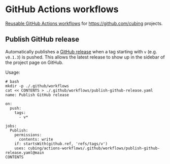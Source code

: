 # GitHub Actions workflows

[Reusable GitHub Actions workflows](https://docs.github.com/en/actions/using-workflows/reusing-workflows) for https://github.com/cubing projects.

## Publish GitHub release

Automatically publishes a [GitHub release](https://docs.github.com/en/repositories/releasing-projects-on-github/managing-releases-in-a-repository) when a tag starting with `v` (e.g. `v0.1.3`) is pushed. This allows the latest release to show up in the sidebar of the project page on GitHub.

Usage:

```shell
# bash
mkdir -p ./.github/workflows
cat << CONTENTS > ./.github/workflows/publish-github-release.yaml
name: Publish GitHub release

on:
  push:
    tags:
      - v*

jobs:
  Publish:
    permissions:
      contents: write
    if: startsWith(github.ref, 'refs/tags/v')
    uses: cubing/actions-workflows/.github/workflows/publish-github-release.yaml@main
CONTENTS
```
